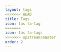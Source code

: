 ```yaml
---
layout: tags
<<<<<<< HEAD
title: Tags
icon: fas fa-tag
=======
icon: fas fa-tags
>>>>>>> upstream/master
order: 2
---
```

